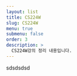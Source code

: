 ```yaml
---
layout: list
title: CS224W
slug: CS224W
menu: true
submenu: false
order: 3
description: >
  CS224W강의 정리 내용입니다.
---
```

sdsdsdsd
